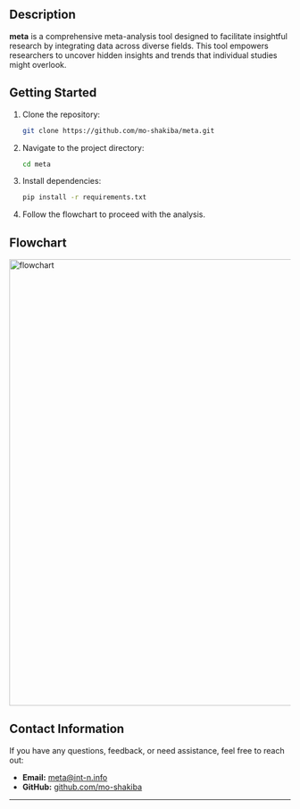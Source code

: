 ## Description

**meta** is a comprehensive meta-analysis tool designed to facilitate insightful research by integrating data across diverse fields. This tool empowers researchers to uncover hidden insights and trends that individual studies might overlook.

## Getting Started

1. Clone the repository:
   ```bash
   git clone https://github.com/mo-shakiba/meta.git
   ```
2. Navigate to the project directory:
   ```bash
   cd meta
   ```
3. Install dependencies:
   ```bash
   pip install -r requirements.txt
   ```
4. Follow the flowchart to proceed with the analysis.

## Flowchart
<p>
  <img src="./docs/flowchart.png" alt="flowchart" width="800">
</p>

## Contact Information

If you have any questions, feedback, or need assistance, feel free to reach out:

- **Email:** [meta@int-n.info](mailto:meta@int-n.info)
- **GitHub:** [github.com/mo-shakiba](https://github.com/mo-shakiba)

---


